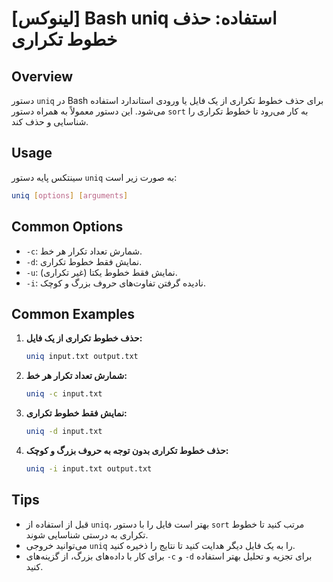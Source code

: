 # [لینوکس] Bash uniq استفاده: حذف خطوط تکراری

## Overview
دستور `uniq` در Bash برای حذف خطوط تکراری از یک فایل یا ورودی استاندارد استفاده می‌شود. این دستور معمولاً به همراه دستور `sort` به کار می‌رود تا خطوط تکراری را شناسایی و حذف کند.

## Usage
سینتکس پایه دستور `uniq` به صورت زیر است:

```bash
uniq [options] [arguments]
```

## Common Options
- `-c`: شمارش تعداد تکرار هر خط.
- `-d`: نمایش فقط خطوط تکراری.
- `-u`: نمایش فقط خطوط یکتا (غیر تکراری).
- `-i`: نادیده گرفتن تفاوت‌های حروف بزرگ و کوچک.

## Common Examples
1. **حذف خطوط تکراری از یک فایل:**
   ```bash
   uniq input.txt output.txt
   ```

2. **شمارش تعداد تکرار هر خط:**
   ```bash
   uniq -c input.txt
   ```

3. **نمایش فقط خطوط تکراری:**
   ```bash
   uniq -d input.txt
   ```

4. **حذف خطوط تکراری بدون توجه به حروف بزرگ و کوچک:**
   ```bash
   uniq -i input.txt output.txt
   ```

## Tips
- قبل از استفاده از `uniq`، بهتر است فایل را با دستور `sort` مرتب کنید تا خطوط تکراری به درستی شناسایی شوند.
- می‌توانید خروجی `uniq` را به یک فایل دیگر هدایت کنید تا نتایج را ذخیره کنید.
- برای کار با داده‌های بزرگ، از گزینه‌های `-c` و `-d` برای تجزیه و تحلیل بهتر استفاده کنید.